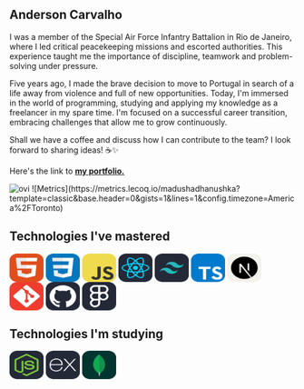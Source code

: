 

## Anderson Carvalho
I was a member of the Special Air Force Infantry Battalion in Rio de Janeiro, where I led critical peacekeeping missions and escorted authorities. This experience taught me the importance of discipline, teamwork and problem-solving under pressure.

Five years ago, I made the brave decision to move to Portugal in search of a life away from violence and full of new opportunities. Today, I'm immersed in the world of programming, studying and applying my knowledge as a freelancer in my spare time. I'm focused on a successful career transition, embracing challenges that allow me to grow continuously.

Shall we have a coffee and discuss how I can contribute to the team? I look forward to sharing ideas! ☕✨

Here's the link to <strong>[my portfolio.](https://www.andersoninn.dev/)</strong> </br>

<img src="https://github-readme-stats.vercel.app/api/top-langs?username=andersoninn&show_icons=true&locale=en&layout=compact&theme=chartreuse-dark" alt="ovi" />
![Metrics](https://metrics.lecoq.io/madushadhanushka?template=classic&base.header=0&gists=1&lines=1&config.timezone=America%2FToronto)

## Technologies I've mastered
<div style="display: inline_block">
    <img align="center" alt="HTML" height="50" width="60" src="https://github.com/tandpfun/skill-icons/blob/main/icons/HTML.svg">
    <img align="center" alt="CSS" height="50" width="60" src="https://github.com/tandpfun/skill-icons/blob/main/icons/CSS.svg">
    <img align="center" alt="Js" height="50" width="60" src="https://github.com/tandpfun/skill-icons/blob/main/icons/JavaScript.svg">
    <img align="center" alt="React" height="50" width="60" src="https://github.com/tandpfun/skill-icons/blob/main/icons/React-Dark.svg">
    <img align="center" alt="Tailwind" height="50" width="60" src="https://github.com/tandpfun/skill-icons/blob/main/icons/TailwindCSS-Dark.svg">
    <img align="center" alt="TypeScript" height="50" width="60" src="https://github.com/tandpfun/skill-icons/blob/main/icons/TypeScript.svg">
    <img align="center" alt="NextJS" height="50" width="60" src="https://github.com/tandpfun/skill-icons/blob/main/icons/NextJS-Light.svg"> 
    <img align="center" alt="Git" height="50" width="60" src="https://github.com/tandpfun/skill-icons/blob/main/icons/Git.svg">
    <img align="center" alt="Github" height="50" width="60" src="https://github.com/tandpfun/skill-icons/blob/main/icons/Github-Dark.svg">
    <img align="center" alt="Figma" height="50" width="60" src="https://github.com/tandpfun/skill-icons/blob/main/icons/Figma-Dark.svg">  
</div>

 ## Technologies I'm studying
 <div style="display: inline_block">
<img align="center" alt="HTML" height="50" width="60" src="https://github.com/tandpfun/skill-icons/blob/main/icons/NodeJS-Dark.svg">
<img align="center" alt="HTML" height="50" width="60" src="https://github.com/tandpfun/skill-icons/blob/main/icons/ExpressJS-Dark.svg">
<img align="center" alt="HTML" height="50" width="60" src="https://github.com/tandpfun/skill-icons/blob/main/icons/MongoDB.svg">
</div>


